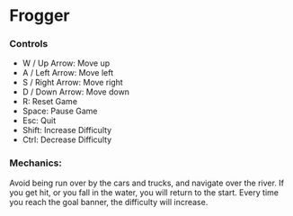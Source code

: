 # Frogger
### Controls
* W / Up Arrow: Move up
* A / Left Arrow: Move left
* S / Right Arrow: Move right
* D / Down Arrow: Move down
* R: Reset Game
* Space: Pause Game
* Esc: Quit
* Shift: Increase Difficulty
* Ctrl: Decrease Difficulty
### Mechanics:
Avoid being run over by the cars and trucks, and navigate over the river.
If you get hit, or you fall in the water, you will return to the start.
Every time you reach the goal banner, the difficulty will increase.